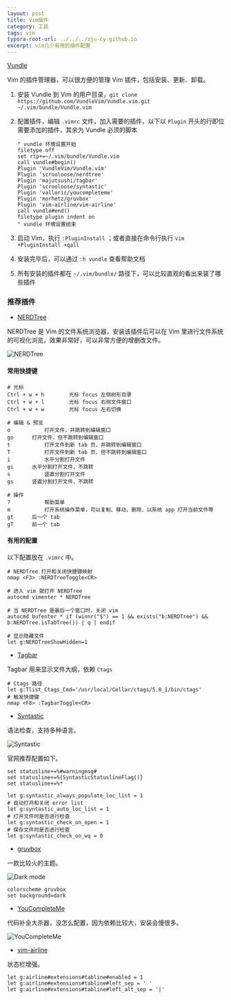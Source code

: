 ```yaml
---
layout: post
title: vim插件
category: 工具
tags: vim
typora-root-url: ../../../zju-cy.github.io
excerpt: vim几个有用的插件配置
---
```


[Vundle](http://github.com/VundleVim/Vundle.vim)

Vim 的插件管理器，可以很方便的管理 Vim 插件，包括安装、更新、卸载。

1. 安装 Vundle 到 Vim 的用户目录，`git clone https://github.com/VundleVim/Vundle.vim.git ~/.vim/bundle/Vundle.vim`

2. 配置插件，编辑 `.vimrc` 文件，加入需要的插件，以下以 `Plugin` 开头的行即位需要添加的插件，其余为 Vundle 必须的脚本

   ```shell
   " vundle 环境设置开始
   filetype off
   set rtp+=~/.vim/bundle/Vundle.vim
   call vundle#begin()
   Plugin 'VundleVim/Vundle.vim'
   Plugin 'scrooloose/nerdtree'
   Plugin 'majutsushi/tagbar'
   Plugin 'scrooloose/syntastic'
   Plugin 'valloric/youcompleteme'
   Plugin 'morhetz/gruvbox'
   Plugin 'vim-airline/vim-airline'
   call vundle#end()
   filetype plugin indent on
   " vundle 环境设置结束
   ```

3. 启动 Vim，执行 `:PluginInstall` ；或者直接在命令行执行 `vim +PluginInstall +qall`

4. 安装完毕后，可以通过 `:h vundle` 查看帮助文档

5. 所有安装的插件都在 `~/.vim/bundle/` 路径下，可以比较直观的看出来装了哪些插件



### 推荐插件

- [NERDTree](https://github.com/preservim/nerdtree)

NERDTree 是 Vim 的文件系统浏览器，安装该插件后可以在 Vim 里进行文件系统的可视化浏览，效果非常好，可以非常方便的增删改文件。

![NERDTree](https://github.com/preservim/nerdtree/raw/master/screenshot.png)

#### 常用快捷键

```shell
# 光标
Ctrl + w + h		光标 focus 左侧树形目录
Ctrl + w + l		光标 focus 右侧文件窗口
Ctrl + w + w		光标 focus 左右切换

# 编辑 & 预览
o			打开文件，并跳转到编辑窗口
go		打开文件，但不跳转到编辑窗口
t			打开文件到新 tab 页，并跳转到编辑窗口
T			打开文件到新 tab 页，但不跳转到编辑窗口
i			水平分割打开文件
gi		水平分割打开文件，不跳转
s			竖直分割打开文件
gs		竖直分割打开文件，不跳转

# 操作
?			帮助菜单
m			打开系统操作菜单，可以复制、移动、删除、以系统 app 打开当前文件等
gt		后一个 tab
gT		前一个 tab
```

#### 有用的配置

以下配置放在 `.vimrc` 中。

```shell
# NERDTree 打开和关闭快捷键映射
nmap <F3> :NERDTreeToggle<CR>

# 进入 vim 就打开 NERDTree
autocmd vimenter * NERDTree

# 当 NERDTree 是最后一个窗口时，关闭 vim
autocmd bufenter * if (winnr("$") == 1 && exists("b:NERDTree") && b:NERDTree.isTabTree()) | q | endif

# 显示隐藏文件
let g:NERDTreeShowHidden=1
```



- [Tagbar](https://github.com/preservim/tagbar)

Tagbar 用来显示文件大纲，依赖 `Ctags` 

```shell
# Ctags 路径
let g:Tlist_Ctags_Cmd='/usr/local/Cellar/ctags/5.8_1/bin/ctags'
# 触发快捷键
nmap <F8> :TagbarToggle<CR>
```



- [Syntastic](https://github.com/vim-syntastic/syntastic)

语法检查，支持多种语言。

![Syntastic](https://github.com/vim-syntastic/syntastic/raw/master/_assets/screenshot_1.png)

官网推荐配置如下。

```shell
set statusline+=%#warningmsg#
set statusline+=%{SyntasticStatuslineFlag()}
set statusline+=%*

let g:syntastic_always_populate_loc_list = 1
# 自动打开和关闭 error list
let g:syntastic_auto_loc_list = 1
# 打开文件时是否进行检查
let g:syntastic_check_on_open = 1
# 保存文件时是否进行检查
let g:syntastic_check_on_wq = 0
```



- [gruvbox](https://github.com/morhetz/gruvbox)

一款比较火的主题。

![Dark mode](https://camo.githubusercontent.com/a05028ef4dae5865098c508fc9f686b211f510198f07e6a5636734dbac618b30/687474703a2f2f692e696d6775722e636f6d2f476b496c38466e2e706e67)

```shell
colorscheme gruvbox
set background=dark
```



- [YouCompleteMe](https://github.com/ycm-core/YouCompleteMe)

代码补全大杀器，没怎么配置，因为依赖比较大，安装会慢很多。

![YouCompleteMe](https://camo.githubusercontent.com/3b874ea8b78bd8264d63ff63a60f0b777e790d880e175f7277e9a34b2139c618/68747470733a2f2f692e696d6775722e636f6d2f304f50346f6f642e676966)



- [vim-airline](https://github.com/vim-airline/vim-airline)

状态栏增强。

```shell
let g:airline#extensions#tabline#enabled = 1
let g:airline#extensions#tabline#left_sep = ' '
let g:airline#extensions#tabline#left_alt_sep = '|'
```


